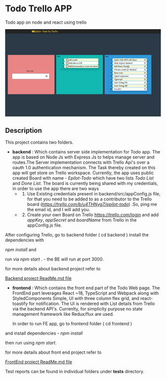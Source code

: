 #  Todo Trello APP

Todo app on node and react using trello

![Task](Screenshot-Final.png)

## Description
This project contains two folders.
  - **backend** : Which contains server side implementation for Todo app. The app is based on 
    Node Js with Express Js to helps manage server and routes.The Server implementation
    connects with Trello Api's over a oauth 1.0 authentication mechanism. The Task thereby
    created on this app will get store on Trello workspace.
    Currently, the app uses public created Board with name - *Epilot-Todo* which have two lists
    *Todo List* and *Done List*. The board is currently being shared with my credentials, in order to use
    the app there are two ways
    * 1. Use Existing credentials present in backend/src/appConfig.js file, for that you need to be added to
      as a contributor to the Trello board (*https://trello.com/b/u4THNyg7/epilot-todo*) .So, ping me the email id, and I will add you.
    * 2. Create your own Board on Trello 
         https://trello.com/login 
         and add *appKey*, *appSecret* and *boardName* from Trello in the appConfig.js file.
    
  
  After configuring Trello, go to backend folder ( cd backend )
  install the dependencies with 
  
  *npm install* and 
    
  run via *npm start* . - the BE will run at port 3000.
    
  for more details about backend project refer to
  
[Backend project ReadMe.md file](/backend/ReadMe.md)
    
  - **frontend** : Which contains the front end part of the Todo Web page.
      The FrontEnd part leverages React ~18, TypeScript and Webpack along with StyledComponents
    Simple, UI with three column flex grid, and react-toastify for notification.
    The UI is rendered with List details from Trello via the backend API's. 
    Currenlty, for simplicity purpose no state management framework like Redux/flux are used.
    
    In order to run FE app, go to frontend folder ( cd frontend )

  and install dependencies - *npm install*
  
  then run using *npm start*.
  
  for more details about front end project refer to
  
  [FrontEnd project ReadMe.md file](/frontend/ReadMe.md)

Test reports can be found in individual folders under __tests__ directory.

  

